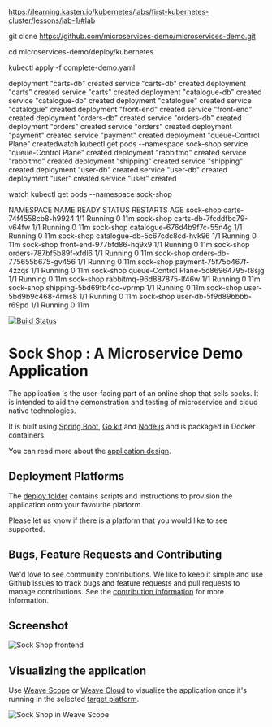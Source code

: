 https://learning.kasten.io/kubernetes/labs/first-kubernetes-cluster/lessons/lab-1/#lab

git clone https://github.com/microservices-demo/microservices-demo.git

cd microservices-demo/deploy/kubernetes

kubectl apply -f complete-demo.yaml

deployment "carts-db" created
service "carts-db" created
deployment "carts" created
service "carts" created
deployment "catalogue-db" created
service "catalogue-db" created
deployment "catalogue" created
service "catalogue" created
deployment "front-end" created
service "front-end" created
deployment "orders-db" created
service "orders-db" created
deployment "orders" created
service "orders" created
deployment "payment" created
service "payment" created
deployment "queue-Control Plane" createdwatch kubectl get pods --namespace sock-shop
service "queue-Control Plane" created
deployment "rabbitmq" created
service "rabbitmq" created
deployment "shipping" created
service "shipping" created
deployment "user-db" created
service "user-db" created
deployment "user" created
service "user" created


watch kubectl get pods --namespace sock-shop

NAMESPACE     NAME                              READY     STATUS    RESTARTS   AGE
sock-shop     carts-74f4558cb8-h9924            1/1       Running   0          11m
sock-shop     carts-db-7fcddfbc79-v64fw         1/1       Running   0          11m
sock-shop     catalogue-676d4b9f7c-55n4g        1/1       Running   0          11m
sock-shop     catalogue-db-5c67cdc8cd-hvk96     1/1       Running   0          11m
sock-shop     front-end-977bfd86-hq9x9          1/1       Running   0          11m
sock-shop     orders-787bf5b89f-xfdl6           1/1       Running   0          11m
sock-shop     orders-db-775655b675-gv456        1/1       Running   0          11m
sock-shop     payment-75f75b467f-4zzqs          1/1       Running   0          11m
sock-shop     queue-Control Plane-5c86964795-t8sjg     1/1       Running   0          11m
sock-shop     rabbitmq-96d887875-lf46w          1/1       Running   0          11m
sock-shop     shipping-5bd69fb4cc-vprmp         1/1       Running   0          11m
sock-shop     user-5bd9b9c468-4rms8             1/1       Running   0          11m
sock-shop     user-db-5f9d89bbbb-r69pd          1/1       Running   0          11m


[![Build Status](https://travis-ci.org/microservices-demo/microservices-demo.svg?branch=master)](https://travis-ci.org/microservices-demo/microservices-demo)

# Sock Shop : A Microservice Demo Application

The application is the user-facing part of an online shop that sells socks. It is intended to aid the demonstration and testing of microservice and cloud native technologies.

It is built using [Spring Boot](http://projects.spring.io/spring-boot/), [Go kit](http://gokit.io) and [Node.js](https://nodejs.org/) and is packaged in Docker containers.

You can read more about the [application design](./internal-docs/design.md).

## Deployment Platforms

The [deploy folder](./deploy/) contains scripts and instructions to provision the application onto your favourite platform. 

Please let us know if there is a platform that you would like to see supported.

## Bugs, Feature Requests and Contributing

We'd love to see community contributions. We like to keep it simple and use Github issues to track bugs and feature requests and pull requests to manage contributions. See the [contribution information](.github/CONTRIBUTING.md) for more information.

## Screenshot

![Sock Shop frontend](https://github.com/microservices-demo/microservices-demo.github.io/raw/master/assets/sockshop-frontend.png)

## Visualizing the application

Use [Weave Scope](http://weave.works/products/weave-scope/) or [Weave Cloud](http://cloud.weave.works/) to visualize the application once it's running in the selected [target platform](./deploy/).

![Sock Shop in Weave Scope](https://github.com/microservices-demo/microservices-demo.github.io/raw/master/assets/sockshop-scope.png)

## 
